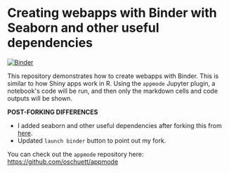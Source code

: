 # Creating webapps with Binder with Seaborn and other useful dependencies

[![Binder](https://mybinder.org/badge.svg)](https://mybinder.org/v2/gh/fomightez/appmode/master?urlpath=apps%2Findex.ipynb)

This repository demonstrates how to create webapps with Binder. This is similar to how Shiny apps work in R.
Using the `appmode` Jupyter plugin, a notebook's code will be run, and then only the markdown cells and
code outputs will be shown.

**POST-FORKING DIFFERENCES**  
- I added seaborn and other useful dependencies after forking this from [here](https://github.com/binder-examples/appmode).
- Updated `launch binder` button to point out my fork.

You can check out the `appmode` repository here: https://github.com/oschuett/appmode

